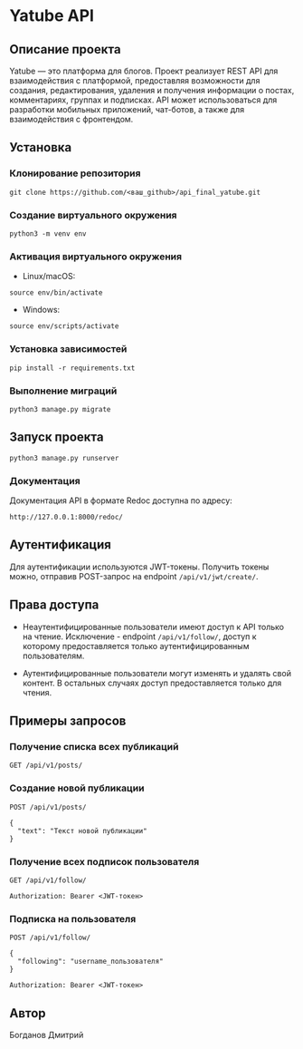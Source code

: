 # Yatube API

## Описание проекта

Yatube — это платформа для блогов. Проект реализует REST API для взаимодействия с платформой, предоставляя возможности для создания, редактирования, удаления и получения информации о постах, комментариях, группах и подписках. API может использоваться для разработки мобильных приложений, чат-ботов, а также для взаимодействия с фронтендом.

## Установка

### Клонирование репозитория

```
git clone https://github.com/<ваш_github>/api_final_yatube.git
```

### Создание виртуального окружения

```
python3 -m venv env
```

### Активация виртуального окружения

* Linux/macOS:

```
source env/bin/activate
```

* Windows:

```
source env/scripts/activate
```

### Установка зависимостей

```
pip install -r requirements.txt
```

### Выполнение миграций

```
python3 manage.py migrate
```

## Запуск проекта

```
python3 manage.py runserver
```

### Документация

Документация API в формате Redoc доступна по адресу:

```
http://127.0.0.1:8000/redoc/
```

## Аутентификация

Для аутентификации используются JWT-токены. Получить токены можно, отправив POST-запрос на endpoint `/api/v1/jwt/create/`.

## Права доступа

* Неаутентифицированные пользователи имеют доступ к API только на чтение. Исключение - endpoint `/api/v1/follow/`, доступ к которому предоставляется только аутентифицированным пользователям.

* Аутентифицированные пользователи могут изменять и удалять свой контент. В остальных случаях доступ предоставляется только для чтения.

## Примеры запросов

### Получение списка всех публикаций

```
GET /api/v1/posts/
```

### Создание новой публикации

```
POST /api/v1/posts/

{
  "text": "Текст новой публикации"
}
```

### Получение всех подписок пользователя

```
GET /api/v1/follow/

Authorization: Bearer <JWT-токен>
```

### Подписка на пользователя

```
POST /api/v1/follow/

{
  "following": "username_пользователя"
}

Authorization: Bearer <JWT-токен>
```

## Автор

Богданов Дмитрий
